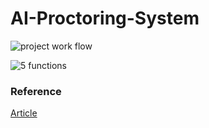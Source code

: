 # AI-Proctoring-System

![project work flow](https://user-images.githubusercontent.com/50369708/124362415-3afcb100-dc52-11eb-8048-cac7a582fad1.jpeg)

![5 functions](https://user-images.githubusercontent.com/50369708/124362462-a34b9280-dc52-11eb-834e-09e1ffb9094c.png)


### Reference
[Article](https://medium.com/analytics-vidhya/count-people-in-webcam-using-yolov3-tensorflow-f407679967d5)



